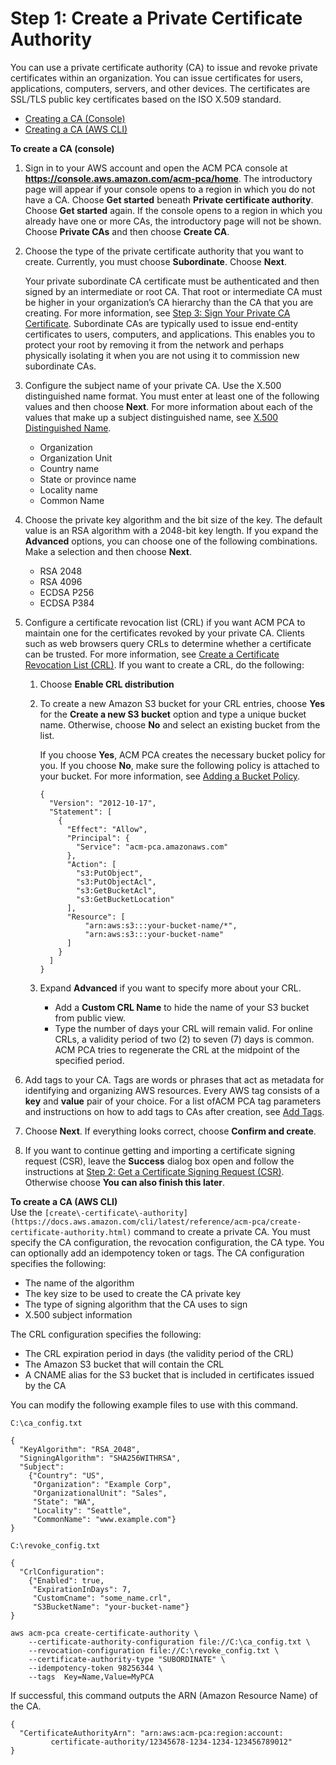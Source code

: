 # Step 1: Create a Private Certificate Authority<a name="PcaCreateCa"></a>

You can use a private certificate authority \(CA\) to issue and revoke private certificates within an organization\. You can issue certificates for users, applications, computers, servers, and other devices\. The certificates are SSL/TLS public key certificates based on the ISO X\.509 standard\. 
+  [Creating a CA \(Console\)](#CreateCaConsole)
+  [Creating a CA \(AWS CLI\)](#CreateCaCli)

**To create a CA \(console\)**

1. <a name="PcaSignIn"></a>Sign in to your AWS account and open the ACM PCA console at **[https://console\.aws\.amazon\.com/acm\-pca/home](https://console.aws.amazon.com/acm-pca/home)**\. The introductory page will appear if your console opens to a region in which you do not have a CA\. Choose **Get started** beneath **Private certificate authority**\. Choose **Get started** again\. If the console opens to a region in which you already have one or more CAs, the introductory page will not be shown\. Choose **Private CAs** and then choose **Create CA**\. 

1. <a name="PcaCreateCaType"></a>Choose the type of the private certificate authority that you want to create\. Currently, you must choose **Subordinate**\. Choose **Next**\. 

   Your private subordinate CA certificate must be authenticated and then signed by an intermediate or root CA\. That root or intermediate CA must be higher in your organization’s CA hierarchy than the CA that you are creating\. For more information, see [Step 3: Sign Your Private CA Certificate](PcaSignCert.md)\. Subordinate CAs are typically used to issue end\-entity certificates to users, computers, and applications\. This enables you to protect your root by removing it from the network and perhaps physically isolating it when you are not using it to commission new subordinate CAs\. 

1. <a name="PcaCreateCaName"></a>Configure the subject name of your private CA\. Use the X\.500 distinguished name format\. You must enter at least one of the following values and then choose **Next**\. For more information about each of the values that make up a subject distinguished name, see [X\.500 Distinguished Name](PcaConcepts.md#concept-x500dn)\. 
   + Organization
   + Organization Unit
   + Country name
   + State or province name
   + Locality name
   + Common Name

1. <a name="PcaCreateKeyAlg"></a>Choose the private key algorithm and the bit size of the key\. The default value is an RSA algorithm with a 2048\-bit key length\. If you expand the **Advanced** options, you can choose one of the following combinations\. Make a selection and then choose **Next**\. 
   + RSA 2048
   + RSA 4096
   + ECDSA P256
   + ECDSA P384

1. <a name="PcaCreateCRL"></a>Configure a certificate revocation list \(CRL\) if you want ACM PCA to maintain one for the certificates revoked by your private CA\. Clients such as web browsers query CRLs to determine whether a certificate can be trusted\. For more information, see [Create a Certificate Revocation List \(CRL\)](PcaUsingCrl.md)\. If you want to create a CRL, do the following: 

   1. Choose **Enable CRL distribution**

   1. To create a new Amazon S3 bucket for your CRL entries, choose **Yes** for the **Create a new S3 bucket** option and type a unique bucket name\. Otherwise, choose **No** and select an existing bucket from the list\. 

      If you choose **Yes**, ACM PCA creates the necessary bucket policy for you\. If you choose **No**, make sure the following policy is attached to your bucket\. For more information, see [Adding a Bucket Policy](https://docs.aws.amazon.com/AmazonS3/latest/user-guide/add-bucket-policy.html)\. 

      ```
      {
        "Version": "2012-10-17",
        "Statement": [
          {
            "Effect": "Allow",
            "Principal": {
              "Service": "acm-pca.amazonaws.com"
            },
            "Action": [
              "s3:PutObject",
              "s3:PutObjectAcl",
              "s3:GetBucketAcl",
              "s3:GetBucketLocation"
            ],
            "Resource": [
                "arn:aws:s3:::your-bucket-name/*",
                "arn:aws:s3:::your-bucket-name"
            ]
          }
        ]
      }
      ```

   1. Expand **Advanced** if you want to specify more about your CRL\. 
      + Add a **Custom CRL Name** to hide the name of your S3 bucket from public view\. 
      + Type the number of days your CRL will remain valid\. For online CRLs, a validity period of two \(2\) to seven \(7\) days is common\. ACM PCA tries to regenerate the CRL at the midpoint of the specified period\. 

1. Add tags to your CA\. Tags are words or phrases that act as metadata for identifying and organizing AWS resources\. Every AWS tag consists of a **key** and **value** pair of your choice\. For a list ofACM PCA tag parameters and instructions on how to add tags to CAs after creation, see [Add Tags](PcaCaTagging.md)\.

1. Choose **Next**\. If everything looks correct, choose **Confirm and create**\. 

1. If you want to continue getting and importing a certificate signing request \(CSR\), leave the **Success** dialog box open and follow the instructions at [Step 2: Get a Certificate Signing Request \(CSR\)](PcaGetCsr.md)\. Otherwise choose **You can also finish this later**\. 

**To create a CA \(AWS CLI\)**  
Use the `[create\-certificate\-authority](https://docs.aws.amazon.com/cli/latest/reference/acm-pca/create-certificate-authority.html)` command to create a private CA\. You must specify the CA configuration, the revocation configuration, the CA type\. You can optionally add an idempotency token or tags\. The CA configuration specifies the following:
+ The name of the algorithm
+ The key size to be used to create the CA private key
+ The type of signing algorithm that the CA uses to sign
+ X\.500 subject information

The CRL configuration specifies the following:
+ The CRL expiration period in days \(the validity period of the CRL\)
+ The Amazon S3 bucket that will contain the CRL 
+ A CNAME alias for the S3 bucket that is included in certificates issued by the CA

You can modify the following example files to use with this command\.

```
C:\ca_config.txt

{
  "KeyAlgorithm": "RSA_2048",
  "SigningAlgorithm": "SHA256WITHRSA",
  "Subject": 
    {"Country": "US",
     "Organization": "Example Corp",
     "OrganizationalUnit": "Sales",
     "State": "WA",
     "Locality": "Seattle",
     "CommonName": "www.example.com"}
}
```

```
C:\revoke_config.txt

{
  "CrlConfiguration": 
    {"Enabled": true,
     "ExpirationInDays": 7,
     "CustomCname": "some_name.crl",
     "S3BucketName": "your-bucket-name"}
}
```

```
aws acm-pca create-certificate-authority \
	--certificate-authority-configuration file://C:\ca_config.txt \
	--revocation-configuration file://C:\revoke_config.txt \
	--certificate-authority-type "SUBORDINATE" \
	--idempotency-token 98256344 \
	--tags  Key=Name,Value=MyPCA
```

If successful, this command outputs the ARN \(Amazon Resource Name\) of the CA\.

```
{
  "CertificateAuthorityArn": "arn:aws:acm-pca:region:account:
         certificate-authority/12345678-1234-1234-123456789012"
}
```